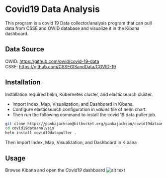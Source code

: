 # Covid19 Data Analysis

This program is a covid 19 Data collector/analysis program that can pull data from CSSE and OWID database and visualize it in the Kibana dashboard.

## Data Source
OWID: https://github.com/owid/covid-19-data \
CSSE: https://github.com/CSSEGISandData/COVID-19

## Installation

Installation required helm, Kubernetes cluster, and elasticsearch cluster.
 - Import Index, Map, Visualization, and Dashboard in Kibana.
 - Configure elasticsearch configuration in *values* file of helm chart.
 - Then run the following command to install the covid 19 data puller job.
```bash
git clone https://pankajackson@bitbucket.org/pankajackson/covid19dataanalysis.git
cd covid19dataanalysis
helm install covid19datapuller .
```
Then import Index, Map, Visualization, and Dashboard in Kibana

## Usage
Browse Kibana and open the *Covid19* dashboard 
![alt text](https://bitbucket.org/pankajackson/covid19dataanalysis/raw/2a6e7ea0b1f6af967b67ed9e25162b1a48f49058/kibana/dashboard.png)